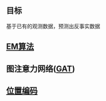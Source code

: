 ## 目标

基于已有的观测数据，预测出反事实数据

## [EM算法](https://zhuanlan.zhihu.com/p/78311644)

## 图注意力网络([GAT](https://blog.csdn.net/xiao_muyu/article/details/121762806))

## [位置编码](https://blog.csdn.net/weixin_43406046/article/details/130745363)



